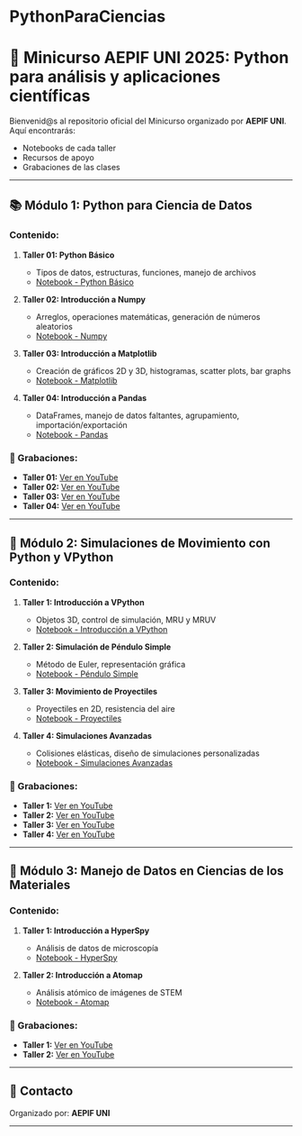 # PythonParaCiencias

# 🐍 Minicurso AEPIF UNI 2025: Python para análisis y aplicaciones científicas

Bienvenid@s al repositorio oficial del Minicurso organizado por **AEPIF UNI**.  
Aquí encontrarás:
- Notebooks de cada taller
- Recursos de apoyo
- Grabaciones de las clases

---

## 📚 Módulo 1: Python para Ciencia de Datos

### Contenido:
1. **Taller 01: Python Básico**
   - Tipos de datos, estructuras, funciones, manejo de archivos
   - [Notebook - Python Básico](link_al_notebook_python_basico)

2. **Taller 02: Introducción a Numpy**
   - Arreglos, operaciones matemáticas, generación de números aleatorios
   - [Notebook - Numpy](link_al_notebook_numpy)

3. **Taller 03: Introducción a Matplotlib**
   - Creación de gráficos 2D y 3D, histogramas, scatter plots, bar graphs
   - [Notebook - Matplotlib](link_al_notebook_matplotlib)

4. **Taller 04: Introducción a Pandas**
   - DataFrames, manejo de datos faltantes, agrupamiento, importación/exportación
   - [Notebook - Pandas](link_al_notebook_pandas)

### 🎥 Grabaciones:
- **Taller 01:** [Ver en YouTube](link_video_taller01)
- **Taller 02:** [Ver en YouTube](link_video_taller02)
- **Taller 03:** [Ver en YouTube](link_video_taller03)
- **Taller 04:** [Ver en YouTube](link_video_taller04)

---

## 🧠 Módulo 2: Simulaciones de Movimiento con Python y VPython

### Contenido:
1. **Taller 1: Introducción a VPython**
   - Objetos 3D, control de simulación, MRU y MRUV
   - [Notebook - Introducción a VPython](link_al_notebook_vpython1)

2. **Taller 2: Simulación de Péndulo Simple**
   - Método de Euler, representación gráfica
   - [Notebook - Péndulo Simple](link_al_notebook_vpython2)

3. **Taller 3: Movimiento de Proyectiles**
   - Proyectiles en 2D, resistencia del aire
   - [Notebook - Proyectiles](link_al_notebook_vpython3)

4. **Taller 4: Simulaciones Avanzadas**
   - Colisiones elásticas, diseño de simulaciones personalizadas
   - [Notebook - Simulaciones Avanzadas](link_al_notebook_vpython4)

### 🎥 Grabaciones:
- **Taller 1:** [Ver en YouTube](link_video_vpython1)
- **Taller 2:** [Ver en YouTube](link_video_vpython2)
- **Taller 3:** [Ver en YouTube](link_video_vpython3)
- **Taller 4:** [Ver en YouTube](link_video_vpython4)

---

## 🧪 Módulo 3: Manejo de Datos en Ciencias de los Materiales

### Contenido:
1. **Taller 1: Introducción a HyperSpy**
   - Análisis de datos de microscopía
   - [Notebook - HyperSpy](link_al_notebook_hyperspy)

2. **Taller 2: Introducción a Atomap**
   - Análisis atómico de imágenes de STEM
   - [Notebook - Atomap](link_al_notebook_atomap)

### 🎥 Grabaciones:
- **Taller 1:** [Ver en YouTube](link_video_hyperspy)
- **Taller 2:** [Ver en YouTube](link_video_atomap)

---

## 📢 Contacto

Organizado por: **AEPIF UNI**  

---

